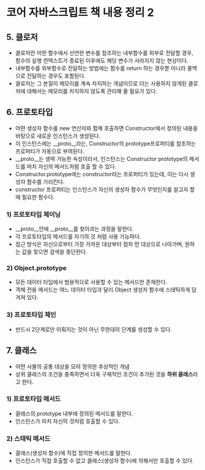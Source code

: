 # 코어 자바스크립트 책 내용 정리 2

## 5. 클로저

- 클로저란 어떤 함수에서 선언한 변수를 참조하는 내부함수를 외부로 전달할 경우, 함수의 실행 컨텍스트가 종료된 이후에도 해당 변수가 사라지지 않는 현상이다.
- 내부함수를 외부함수로 전달하는 방법에는 함수를 return 하는 경우뿐 아니라 콜백으로 전달하는 경우도 포함된다.
- 클로저는 그 본질이 메모리를 계속 차지하는 개념이므로 더는 사용하지 않게된 클로저에 대해서는 메모리를 차지하지 않도록 관리해 줄 필요가 있다.

## 6. 프로토타입

- 어떤 생성자 함수를 new 연산자와 함께 호출하면 Constructor에서 정의된 내용을 바탕으로 새로운 인스턴스가 생성된다.
- 이 인스턴스에는 __proto__라는, Constructor의 prototype프로퍼티를 참조하는 프로퍼티가 자동으로 부여된다.
- __proto__는 생략 가능한 속성이라서, 인스턴스는 Constructor prototype의 메서드를 마치 자신의 메서드처럼 호출 할 수 있다.
- Constructor.prototype에는 constructor라는 프로퍼티가 있는데, 이는 다시 생성자 함수를 가리킨다.
- constructor 프로퍼티는 인스턴스가 자신의 생성자 함수가 무엇인지를 알고자 할 때 필요한 함수다.

### 1) 프로토타입 체이닝

- __proto__안에 __proto__를 찾아과는 과정을 말한다.
- 각 프로토타입의 메서드를 자기의 것 처럼 사용 가능하다.
- 접근 방식은 자신으로부터 가장 가까운 대상부터 점차 먼 대상으로 나아가며, 원하는 값을 찾으면 검색을 중단한다.

### 2) Object.prototype

- 모든 데이터 타입에서 범용적으로 사용할 수 있는 메서드만 존재한다.
- 객체 전용 메서드는 여느 데이터 타입과 달리 Object 생성자 함수에 스태틱하게 담겨져 있다.

### 3) 프로토타입 체인

- 반드시 2단계로만 이뤄지는 것이 아닌 무한대의 단계를 생성할 수 있다.

## 7. 클래스

- 어떤 사물의 공통 대상을 모아 정의한 추상적인 개념
- 상위 클래스의 조건을 충족하면서 더욱 구체적인 조건이 추가된 것을 **하위 클래스**라고 한다.

### 1) 프로토타입 메서드

- 클래스의 prototype 내부에 정의된 메서드를 말한다.
- 인스턴스가 마치 자신의 것처럼 호출할 수 있다.

### 2) 스태틱 메서드

- 클래스(생성자 함수)에 직접 정의한 메서드를 말한다.
- 인스턴스가 직접 호출할 수 없고 클래스(생성자 함수)에 의해서만 호출할 수 있다.
